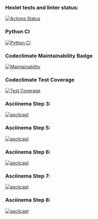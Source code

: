 ### Hexlet tests and linter status:
[![Actions Status](https://github.com/AlexStolbov/python-project-lvl2/workflows/hexlet-check/badge.svg)](https://github.com/AlexStolbov/python-project-lvl2/actions)
### Python CI
[![Python CI](https://github.com/AlexStolbov/python-project-lvl2/workflows/Python%20CI/badge.svg)](https://github.com/AlexStolbov/python-project-lvl2/actions/workflows/lint-check.yml)
### Codeclimate Maintainability Badge
[![Maintainability](https://api.codeclimate.com/v1/badges/c5e6a206e48eb7f81acb/maintainability)](https://codeclimate.com/github/AlexStolbov/python-project-lvl2/maintainability)
### Codeclimate Test Coverage
[![Test Coverage](https://api.codeclimate.com/v1/badges/c5e6a206e48eb7f81acb/test_coverage)](https://codeclimate.com/github/AlexStolbov/python-project-lvl2/test_coverage)
### Asciinema Step 3:
[![asciicast](https://asciinema.org/a/KaPk2tV2Q3uN5PP0csb4Ml2Hp.svg)](https://asciinema.org/a/KaPk2tV2Q3uN5PP0csb4Ml2Hp)
### Asciinema Step 5:
[![asciicast](https://asciinema.org/a/ENW7YZXZpsh5KRn0Z3XHndQHE.svg)](https://asciinema.org/a/ENW7YZXZpsh5KRn0Z3XHndQHE)
### Asciinema Step 6:
[![asciicast](https://asciinema.org/a/pPphyBPmmGKyxMs7KxFCRrfbl.svg)](https://asciinema.org/a/pPphyBPmmGKyxMs7KxFCRrfbl)
### Asciinema Step 7:
[![asciicast](https://asciinema.org/a/tsMpYbG1AMqwanD6BACpkzfVl.svg)](https://asciinema.org/a/tsMpYbG1AMqwanD6BACpkzfVl)
### Asciinema Step 8:
[![asciicast](https://asciinema.org/a/iiG2FQkWURE8TTxsgDsdeGHuG.svg)](https://asciinema.org/a/iiG2FQkWURE8TTxsgDsdeGHuG)